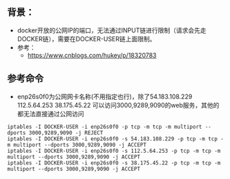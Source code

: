 ## 背景：
- docker开放的公网IP的端口，无法通过INPUT链进行限制（请求会先走DOCKER链），需要在DOCKER-USER链上面限制。
- 参考：
	- https://www.cnblogs.com/hukey/p/18320783

## 参考命令
- enp26s0f0为公网网卡名称(不用指定也行)，除了54.183.108.229 112.5.64.253  38.175.45.22 可以访问3000,9289,9090的web服务，其他的都无法直接通过公网访问
```
iptables -I DOCKER-USER -i enp26s0f0 -p tcp -m tcp -m multiport --dports 3000,9289,9090 -j REJECT
iptables -I DOCKER-USER -i enp26s0f0 -s 54.183.108.229 -p tcp -m tcp -m multiport --dports 3000,9289,9090 -j ACCEPT
iptables -I DOCKER-USER -i enp26s0f0 -s 112.5.64.253 -p tcp -m tcp -m multiport --dports 3000,9289,9090 -j ACCEPT
iptables -I DOCKER-USER -i enp26s0f0 -s 38.175.45.22 -p tcp -m tcp -m multiport --dports 3000,9289,9090 -j ACCEPT
```
